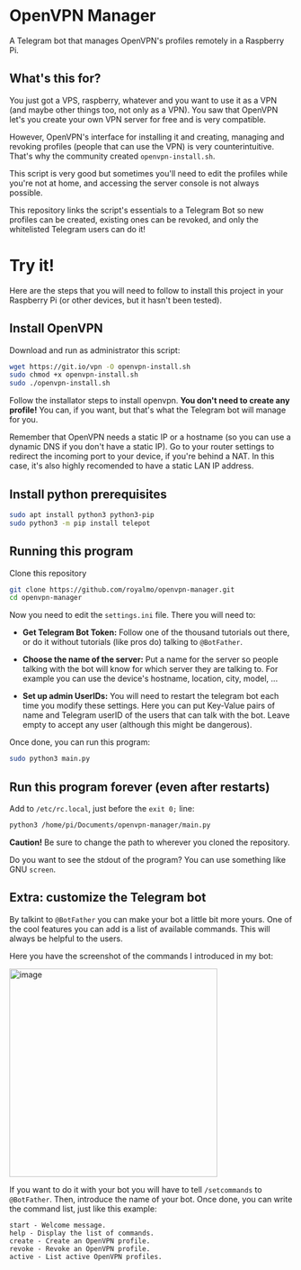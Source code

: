 # OpenVPN Manager

A Telegram bot that manages OpenVPN's profiles remotely in a Raspberry Pi.

## What's this for?

You just got a VPS, raspberry, whatever and you want to use it as a VPN (and
maybe other things too, not only as a VPN). You saw that OpenVPN let's you
create your own VPN server for free and is very compatible.

However, OpenVPN's interface for installing it and creating, managing and
revoking profiles (people that can use the VPN) is very counterintuitive. That's
why the community created `openvpn-install.sh`.

This script is very good but sometimes you'll need to edit the profiles while
you're not at home, and accessing the server console is not always possible.

This repository links the script's essentials to a Telegram Bot so new profiles
can be created, existing ones can be revoked, and only the whitelisted Telegram
users can do it!

# Try it!

Here are the steps that you will need to follow to install this project
in your Raspberry Pi (or other devices, but it hasn't been tested).

## Install OpenVPN

Download and run as administrator this script:

```sh
wget https://git.io/vpn -O openvpn-install.sh
sudo chmod +x openvpn-install.sh
sudo ./openvpn-install.sh
```

Follow the installator steps to install openvpn.
**You don't need to create any profile!** You can, if you want, but that's
what the Telegram bot will manage for you.

Remember that OpenVPN needs a static IP or a hostname (so you can use a
dynamic DNS if you don't have a static IP). Go to your router settings to
redirect the incoming port to your device, if you're behind a NAT. In this case,
it's also highly recomended to have a static LAN IP address.

## Install python prerequisites

```sh
sudo apt install python3 python3-pip
sudo python3 -m pip install telepot
```

## Running this program

Clone this repository

```sh
git clone https://github.com/royalmo/openvpn-manager.git
cd openvpn-manager
```

Now you need to edit the `settings.ini` file. There you will need to:

- **Get Telegram Bot Token:** Follow one of the thousand tutorials out there,
  or do it without tutorials (like pros do) talking to `@BotFather`.

- **Choose the name of the server:** Put a name for the server so people talking
  with the bot will know for which server they are talking to. For example you
  can use the device's hostname, location, city, model, ...

- **Set up admin UserIDs:** You will need to restart the telegram bot each time
  you modify these settings. Here you can put Key-Value pairs of name and
  Telegram userID of the users that can talk with the bot. Leave empty to
  accept any user (although this might be dangerous).

Once done, you can run this program:

```sh
sudo python3 main.py
```

## Run this program forever (even after restarts)

Add to `/etc/rc.local`, just before the `exit 0;` line:

```sh
python3 /home/pi/Documents/openvpn-manager/main.py
```
**Caution!** Be sure to change the path to wherever you cloned the repository.

Do you want to see the stdout of the program? You can use something like
GNU `screen`.

## Extra: customize the Telegram bot

By talkint to `@BotFather` you can make your bot a little bit more yours. One
of the cool features you can add is a list of available commands. This will
always be helpful to the users.

Here you have the screenshot of the commands I introduced in my bot:

<img width="370" alt="image" src="https://github.com/royalmo/openvpn-manager/assets/49844173/91f62329-eeb0-40f9-9a35-e911079d3831">

If you want to do it with your bot you will have to tell `/setcommands` to
`@BotFather`. Then, introduce the name of your bot. Once done, you can
write the command list, just like this example:

```
start - Welcome message.
help - Display the list of commands.
create - Create an OpenVPN profile.
revoke - Revoke an OpenVPN profile.
active - List active OpenVPN profiles.
```
